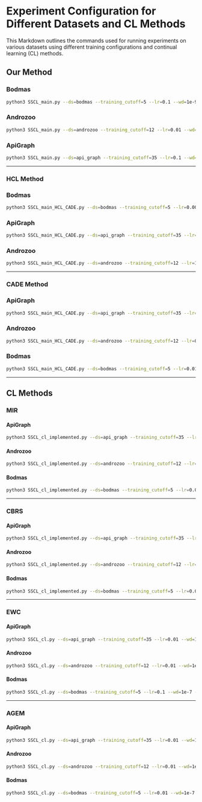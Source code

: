 
# Experiment Configuration for Different Datasets and CL Methods

This Markdown outlines the commands used for running experiments on various datasets using different training configurations and continual learning (CL) methods.

## Our Method
### **Bodmas**
```bash 
python3 SSCL_main.py --ds=bodmas --training_cutoff=5 --lr=0.1 --wd=1e-9 --label_ratio=0.2 --b_m=0.5 --bma=0.8 --analyst_labels=100 --upper_thresh=0.01

```
### **Androzoo**

```bash
python3 SSCL_main.py --ds=androzoo --training_cutoff=12 --lr=0.01 --wd=0.1 --label_ratio=0.2 --b_m=0.3 --bma=0.4 --analyst_labels=100 --upper_thresh=0.05

```
### **ApiGraph**
```bash
python3 SSCL_main.py --ds=api_graph --training_cutoff=35 --lr=0.1 --wd=1e-4 --label_ratio=0.2  --b_m=0.6 --bma=0.7 --analyst_labels=100 --upper_thresh=0.03
```
---


###  HCL Method
### **Bodmas**
```bash
python3 SSCL_main_HCL_CADE.py --ds=bodmas --training_cutoff=5 --lr=0.0001 --wd=1e-07 --family_info=True --label_ratio=1 --uncertainity=pseudo-loss
```
### **ApiGraph**

```bash
python3 SSCL_main_HCL_CADE.py --ds=api_graph --training_cutoff=35 --lr=0.0001 --wd=1e-06 --family_info=True --label_ratio=1 --uncertainity=pseudo-loss
```

### **Androzoo**



```bash
python3 SSCL_main_HCL_CADE.py --ds=androzoo --training_cutoff=12 --lr=1e-05 --wd=1e-05 --family_info=True --label_ratio=1 --uncertainity=pseudo-loss
```
---
### CADE Method
### **ApiGraph**
```bash
python3 SSCL_main_HCL_CADE.py --ds=api_graph --training_cutoff=35 --lr=0.001 --wd=1e-07 --label_ratio=1 --uncertainity=cade
```
### **Androzoo**
```bash
python3 SSCL_main_HCL_CADE.py --ds=androzoo --training_cutoff=12 --lr=0.001 --wd=1e-06 --label_ratio=1 --uncertainity=cade
```
### **Bodmas**
```bash
python3 SSCL_main_HCL_CADE.py --ds=bodmas --training_cutoff=5 --lr=0.01 --wd=0.001 --label_ratio=1 --uncertainity=cade
```


---

## CL Methods

### **MIR**

#### ApiGraph
```bash
python3 SSCL_cl_implemented.py --ds=api_graph --training_cutoff=35 --lr=0.01 --wd=0.01 --cl_method=MIR
```

#### Androzoo
```bash
python3 SSCL_cl_implemented.py --ds=androzoo --training_cutoff=12 --lr=0.01 --wd=0.001 --cl_method=MIR
```

#### Bodmas
```bash
python3 SSCL_cl_implemented.py --ds=bodmas --training_cutoff=5 --lr=0.001 --wd=1e-6 --cl_method=MIR
```

---

### **CBRS**

#### ApiGraph
```bash
python3 SSCL_cl_implemented.py --ds=api_graph --training_cutoff=35 --lr=0.1 --wd=0.001 --cl_method=CBRS
```

#### Androzoo
```bash
python3 SSCL_cl_implemented.py --ds=androzoo --training_cutoff=12 --lr=0.1 --wd=0.001 --cl_method=CBRS
```

#### Bodmas
```bash
python3 SSCL_cl_implemented.py --ds=bodmas --training_cutoff=5 --lr=0.01 --wd=1e-6 --cl_method=CBRS
```

---

### **EWC**

#### ApiGraph
```bash
python3 SSCL_cl.py --ds=api_graph --training_cutoff=35 --lr=0.01 --wd=1e-5 --cl_method=EWC
```

#### Androzoo
```bash
python3 SSCL_cl.py --ds=androzoo --training_cutoff=12 --lr=0.01 --wd=1e-5 --cl_method=EWC
```

#### Bodmas
```bash
python3 SSCL_cl.py --ds=bodmas --training_cutoff=5 --lr=0.1 --wd=1e-7 --cl_method=EWC
```

---

### **AGEM**

#### ApiGraph
```bash
python3 SSCL_cl.py --ds=api_graph --training_cutoff=35 --lr=0.01 --wd=1e-6 --cl_method=AGEM
```

#### Androzoo
```bash
python3 SSCL_cl.py --ds=androzoo --training_cutoff=12 --lr=0.01 --wd=1e-7 --cl_method=AGEM
```

#### Bodmas
```bash
python3 SSCL_cl.py --ds=bodmas --training_cutoff=5 --lr=0.01 --wd=1e-7 --cl_method=AGEM
```
